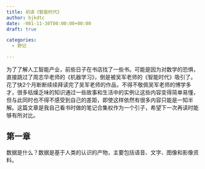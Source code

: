 ```yaml
---
title: 初读《智能时代》
author: bjkdtc
date: -001-11-30T00:00:00+00:00
draft: true

categories:
  - 野记

---
```

为了了解人工智能产业，前些日子在书店找了一些书。可能是因为对数学的恐惧，直接跳过了周志华老师的《机器学习》，倒是被吴军老师的《智能时代》吸引了。花了快2个月断断续续拜读完了吴军老师的作品，不得不敬佩吴军老师的博学多才，很多枯燥乏味的知识通过一些故事和生活中的实例让这些内容变得简单易懂，但与此同时也不得不感受到自己的差距，即使这样依然有很多内容只能是一知半解。这篇文章是我自己看书时做的笔记合集权作为一个引子，希望下一次再读时能够有所对比。

## 第一章

数据是什么？数据是基于人类的认识的产物，主要包括语音、文字、图像和影像资料。